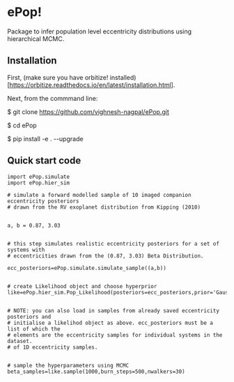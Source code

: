 # ePop!

Package to infer population level eccentricity distributions using hierarchical MCMC. 

## Installation

First, (make sure you have orbitize! installed) [https://orbitize.readthedocs.io/en/latest/installation.html].

Next, from the commmand line:

$ git clone https://github.com/vighnesh-nagpal/ePop.git

$ cd ePop

$ pip install -e . --upgrade

## Quick start code

```
import ePop.simulate
import ePop.hier_sim

# simulate a forward modelled sample of 10 imaged companion eccentricity posteriors 
# drawn from the RV exoplanet distribution from Kipping (2010)


a, b = 0.87, 3.03


# this step simulates realistic eccentricity posteriors for a set of systems with 
# eccentricities drawn from the (0.87, 3.03) Beta Distribution. 

ecc_posteriors=ePop.simulate.simulate_sample((a,b))


# create Likelihood object and choose hyperprior
like=ePop.hier_sim.Pop_Likelihood(posteriors=ecc_posteriors,prior='Gaussian')


# NOTE: you can also load in samples from already saved eccentricity posteriors and
# initialise a likelihod object as above. ecc_posteriors must be a list of which the
# elements are the eccentricity samples for individual systems in the dataset. 
# of 1D eccentricity samples. 


# sample the hyperparameters using MCMC
beta_samples=like.sample(1000,burn_steps=500,nwalkers=30)


```

